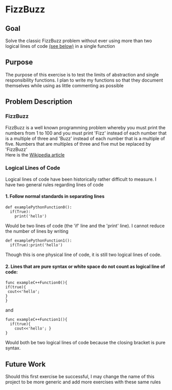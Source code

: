 # FizzBuzz
## Goal
Solve the classic FizzBuzz problem without ever using more than two logical lines of code [(see below)](#logical_lines_of_code) in a single function


## Purpose
The purpose of this exercise is to test the limits of abstraction and single responsibility functions.  I plan to write my functions so that they document themselves while using as little commenting as possible

## Problem Description

### FizzBuzz
FizzBuzz is a well known programming problem whereby you must print the numbers from 1 to 100 and you must print 'Fizz' instead of each number that is a multiple of three and 'Buzz' instead of each number that is a multiple of five. Numbers that are multiples of three and five mut be replaced by 'FizzBuzz'  
Here is the [Wikipedia article](https://en.wikipedia.org/wiki/Fizz_buzz)

<a name="#logical_lines_of_code"></a>
### Logical Lines of Code
Logical lines of code have been historically rather difficult to measure. I have two general rules regarding lines of code
#### 1. Follow normal standards in separating lines

```
def examplePythonFunction0():
  if(True):
    print('hello')
```
Would be two lines of code (the 'if' line and the 'print' line).  I cannot reduce the number of lines by writing
```
def examplePythonFunction1():
  if(True):print('hello')
```
Though this is one physical line of code, it is still two logical lines of code.  

#### 2. Lines that are pure syntax or white space do not count as logical line of code:

   ```
func exampleC++Function0(){
  if(true){
    cout<<'hello';
   }
}
```
and
```
func exampleC++Function1(){
  if(true){
    cout<<'hello'; }
}
```
Would both be two logical lines of code because the closing bracket is pure syntax.

## Future Work
Should this first exercise be successful, I may change the name of this project to be more generic and add more exercises with these same rules
